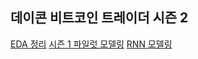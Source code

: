 ## 데이콘 비트코인 트레이더 시즌 2


<a href ='./coin_eda.ipynb'>EDA 정리</a>
<a href ='./season1_pilot.ipynb'>시즌 1 파일럿 모델링</a>
<a href ='./rnn_modeling.ipynb'>RNN 모델링</a>